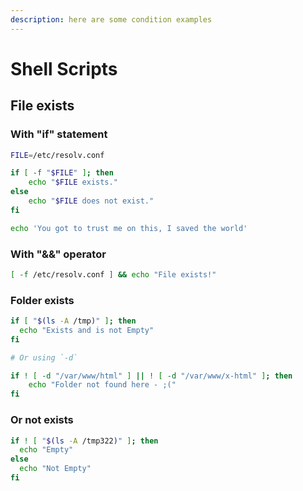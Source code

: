 ```yaml
---
description: here are some condition examples
---
```


# Shell Scripts

## File exists

### With "if" statement

```bash
FILE=/etc/resolv.conf

if [ -f "$FILE" ]; then
    echo "$FILE exists."
else 
    echo "$FILE does not exist."
fi

echo 'You got to trust me on this, I saved the world'
```

### With "&&" operator

```bash
[ -f /etc/resolv.conf ] && echo "File exists!"
```

### Folder exists

```bash
if [ "$(ls -A /tmp)" ]; then
  echo "Exists and is not Empty"
fi

# Or using `-d`

if ! [ -d "/var/www/html" ] || ! [ -d "/var/www/x-html" ]; then
    echo "Folder not found here - ;("
fi
```

### Or not exists

```bash
if ! [ "$(ls -A /tmp322)" ]; then
  echo "Empty"
else
  echo "Not Empty"
fi
```

